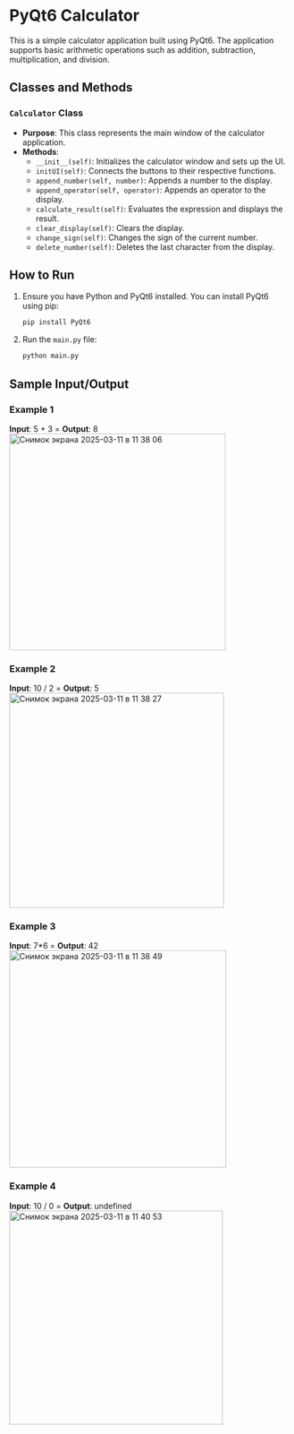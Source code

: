 # PyQt6 Calculator

This is a simple calculator application built using PyQt6. The application supports basic arithmetic operations such as addition, subtraction, multiplication, and division.

## Classes and Methods

### `Calculator` Class
- **Purpose**: This class represents the main window of the calculator application.
- **Methods**:
  - `__init__(self)`: Initializes the calculator window and sets up the UI.
  - `initUI(self)`: Connects the buttons to their respective functions.
  - `append_number(self, number)`: Appends a number to the display.
  - `append_operator(self, operator)`: Appends an operator to the display.
  - `calculate_result(self)`: Evaluates the expression and displays the result.
  - `clear_display(self)`: Clears the display.
  - `change_sign(self)`: Changes the sign of the current number.
  - `delete_number(self)`: Deletes the last character from the display.

## How to Run

1. Ensure you have Python and PyQt6 installed. You can install PyQt6 using pip:
   ```sh
   pip install PyQt6
    ```
2. Run the `main.py` file:
    ```sh
   python main.py
    ```

## Sample Input/Output
### Example 1
**Input**: 5 + 3 = **Output**: 8
<img width="387" alt="Снимок экрана 2025-03-11 в 11 38 06" src="https://github.com/user-attachments/assets/ae3b4920-8e7b-46a2-94f7-bd101c791b73" />

### Example 2
**Input**: 10 / 2 = **Output**: 5
<img width="384" alt="Снимок экрана 2025-03-11 в 11 38 27" src="https://github.com/user-attachments/assets/4f059c5f-5e72-45cb-830b-b2b40eb07746" />

### Example 3
**Input**: 7*6 = **Output**: 42
<img width="388" alt="Снимок экрана 2025-03-11 в 11 38 49" src="https://github.com/user-attachments/assets/40411c57-926c-4741-9555-d5afbd8e6959" />

### Example 4
**Input**: 10 / 0 = **Output**: undefined
<img width="382" alt="Снимок экрана 2025-03-11 в 11 40 53" src="https://github.com/user-attachments/assets/7926f164-383b-4d33-a8f4-4375853dd65e" />


